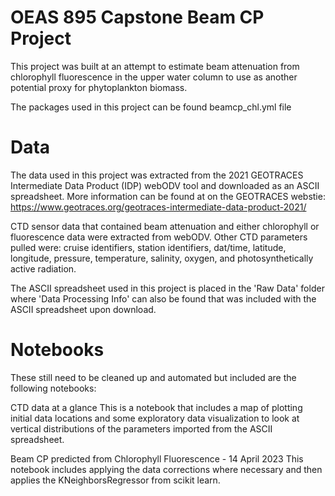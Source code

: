 # OEAS 895 Capstone Beam CP Project

This project was built at an attempt to estimate beam attenuation from chlorophyll fluorescence in the upper water column to use as another potential proxy for phytoplankton biomass. 

The packages used in this project can be found beamcp_chl.yml file

# Data

The data used in this project was extracted from the 2021 GEOTRACES Intermediate Data Product (IDP) webODV tool and downloaded as an ASCII spreadsheet.
More information can be found at on the GEOTRACES webstie:  https://www.geotraces.org/geotraces-intermediate-data-product-2021/

CTD sensor data that contained beam attenuation and either chlorophyll or fluorescence data were extracted from webODV.  Other CTD parameters pulled were:  cruise identifiers, station identifiers, dat/time, latitude, longitude, pressure, temperature, salinity, oxygen, and photosynthetically active radiation.  

The ASCII spreadsheet used in this project is placed in the 'Raw Data' folder where 'Data Processing Info' can also be found that was included with the ASCII spreadsheet upon download.  

# Notebooks

These still need to be cleaned up and automated but included are the following notebooks:  

CTD data at a glance
  This is a notebook that includes a map of plotting initial data locations and some exploratory data visualization to look at vertical distributions of the parameters     imported from the ASCII spreadsheet.

Beam CP predicted from Chlorophyll Fluorescence - 14 April 2023
  This notebook includes applying the data corrections where necessary and then applies the KNeighborsRegressor from scikit learn.  
